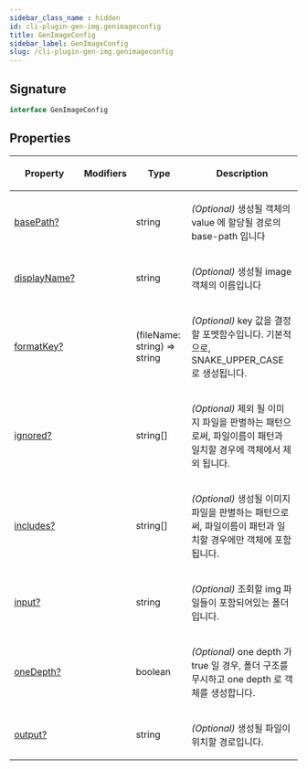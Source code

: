 ```yaml
---
sidebar_class_name : hidden
id: cli-plugin-gen-img.genimageconfig
title: GenImageConfig
sidebar_label: GenImageConfig
slug: /cli-plugin-gen-img.genimageconfig
---
```






## Signature

```typescript
interface GenImageConfig 
```

## Properties

<table><thead><tr><th>

Property


</th><th>

Modifiers


</th><th>

Type


</th><th>

Description


</th></tr></thead>
<tbody><tr><td>

[basePath?](./cli-plugin-gen-img.genimageconfig.basepath)


</td><td>


</td><td>

string


</td><td>

_(Optional)_ 생성될 객체의 value 에 할당될 경로의 base-path 입니다


</td></tr>
<tr><td>

[displayName?](./cli-plugin-gen-img.genimageconfig.displayname)


</td><td>


</td><td>

string


</td><td>

_(Optional)_ 생성될 image 객체의 이름입니다


</td></tr>
<tr><td>

[formatKey?](./cli-plugin-gen-img.genimageconfig.formatkey)


</td><td>


</td><td>

(fileName: string) =&gt; string


</td><td>

_(Optional)_ key 값을 결정할 포멧함수입니다. 기본적으로, SNAKE_UPPER_CASE 로 생성됩니다.


</td></tr>
<tr><td>

[ignored?](./cli-plugin-gen-img.genimageconfig.ignored)


</td><td>


</td><td>

string[]


</td><td>

_(Optional)_ 제외 될 이미지 파일을 판별하는 패턴으로써, 파일이름이 패턴과 일치할 경우에 객체에서 제외 됩니다.


</td></tr>
<tr><td>

[includes?](./cli-plugin-gen-img.genimageconfig.includes)


</td><td>


</td><td>

string[]


</td><td>

_(Optional)_ 생성될 이미지 파일을 판별하는 패턴으로써, 파일이름이 패턴과 일치할 경우에만 객체에 포함됩니다.


</td></tr>
<tr><td>

[input?](./cli-plugin-gen-img.genimageconfig.input)


</td><td>


</td><td>

string


</td><td>

_(Optional)_ 조회할 img 파일들이 포함되어있는 폴더 입니다.


</td></tr>
<tr><td>

[oneDepth?](./cli-plugin-gen-img.genimageconfig.onedepth)


</td><td>


</td><td>

boolean


</td><td>

_(Optional)_ one depth 가 true 일 경우, 폴더 구조를 무시하고 one depth 로 객체를 생성합니다.


</td></tr>
<tr><td>

[output?](./cli-plugin-gen-img.genimageconfig.output)


</td><td>


</td><td>

string


</td><td>

_(Optional)_ 생성될 파일이 위치할 경로입니다.


</td></tr>
</tbody></table>

